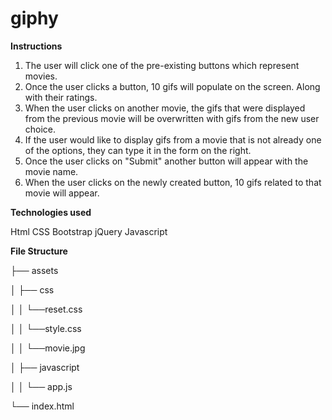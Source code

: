 # giphy

**Instructions**

1. The user will click one of the pre-existing buttons which represent movies. 
2. Once the user clicks a button, 10 gifs will populate on the screen. Along with their ratings. 
3. When the user clicks on another movie, the gifs that were displayed from the previous movie will be overwritten with gifs from the new user choice.
4. If the user would like to display gifs from a movie that is not already one of the options, they can type it in the form on the right. 
5. Once the user clicks on "Submit" another button will appear with the movie name. 
6. When the user clicks on the newly created button, 10 gifs related to that movie will appear. 

**Technologies used**

Html
CSS
Bootstrap
jQuery
Javascript

**File Structure**

├── assets

│   ├── css

│   │   └──reset.css

│   │   └──style.css

│   │   └──movie.jpg

│   ├── javascript 

│   │    └── app.js

└── index.html